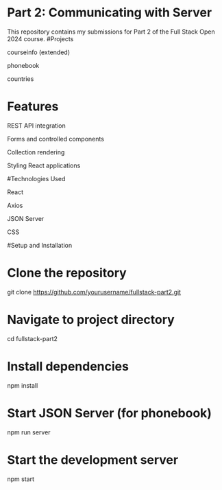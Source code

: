 # Part 2: Communicating with Server
This repository contains my submissions for Part 2 of the Full Stack Open 2024 course.
#Projects

courseinfo (extended)

phonebook

countries

# Features

REST API integration

Forms and controlled components

Collection rendering

Styling React applications

#Technologies Used

React

Axios

JSON Server

CSS

#Setup and Installation
# Clone the repository
git clone https://github.com/yourusername/fullstack-part2.git

# Navigate to project directory
cd fullstack-part2

# Install dependencies
npm install

# Start JSON Server (for phonebook)
npm run server

# Start the development server
npm start
